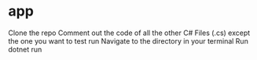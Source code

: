 # app
Clone the repo
Comment out the code of all the other C# Files (.cs) except the one you want to test run
Navigate to the directory in your terminal
Run dotnet run
